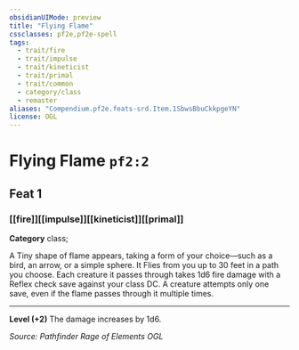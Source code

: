 ```yaml
---
obsidianUIMode: preview
title: "Flying Flame"
cssclasses: pf2e,pf2e-spell
tags:
  - trait/fire
  - trait/impulse
  - trait/kineticist
  - trait/primal
  - trait/common
  - category/class
  - remaster
aliases: "Compendium.pf2e.feats-srd.Item.1SbwsBbuCkkpgeYN"
license: OGL
---
```

# Flying Flame `pf2:2`
## Feat 1
### [[fire]][[impulse]][[kineticist]][[primal]]

**Category** class; 




A Tiny shape of flame appears, taking a form of your choice—such as a bird, an arrow, or a simple sphere. It Flies from you up to 30 feet in a path you choose. Each creature it passes through takes 1d6 fire damage with a Reflex check save against your class DC. A creature attempts only one save, even if the flame passes through it multiple times.

* * *

**Level (+2)** The damage increases by 1d6.

*Source: Pathfinder Rage of Elements*
*OGL*